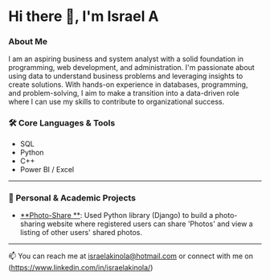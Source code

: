 # Hi there 👋, I'm Israel A

### About Me

I am an aspiring business and system analyst with a solid foundation in programming, web development, and administration. I'm passionate about using data to understand business problems and leveraging insights to create solutions. With hands-on experience in databases, programming, and problem-solving, I aim to make a transition into a data-driven role where I can use my skills to contribute to organizational success.

### 🛠️ Core Languages & Tools

- SQL
- Python
- C++
- Power BI / Excel

---

### 🚀 Personal & Academic Projects

- [**Photo-Share **](https://github.com/israelakinola/Photo-Share): Used Python library (Django) to build a photo-sharing website where registered users can share 'Photos' and view a listing of other users' shared photos.


---



📫 You can reach me at israelakinola@hotmail.com or connect with me on (https://www.linkedin.com/in/israelakinola/)

